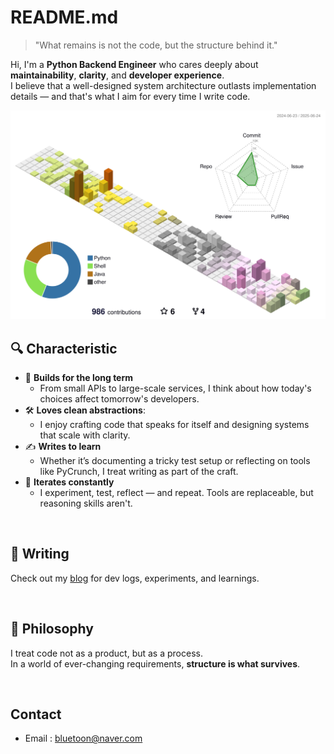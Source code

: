 # README.md

> "What remains is not the code, but the structure behind it."

Hi, I'm a **Python Backend Engineer** who cares deeply about **maintainability**, **clarity**, and **developer experience**.  
I believe that a well-designed system architecture outlasts implementation details — and that's what I aim for every time I write code.

![season version](profile-3d-contrib/profile-season-animate.svg)


## 🔍 Characteristic

- 🧱 **Builds for the long term**
  - From small APIs to large-scale services, I think about how today's choices affect tomorrow's developers.
- 🛠️ **Loves clean abstractions**:
  -  I enjoy crafting code that speaks for itself and designing systems that scale with clarity.
- ✍️ **Writes to learn**
  -  Whether it’s documenting a tricky test setup or reflecting on tools like PyCrunch, I treat writing as part of the craft.
- 🔄 **Iterates constantly**
  -  I experiment, test, reflect — and repeat. Tools are replaceable, but reasoning skills aren't.

<br>

## 📘 Writing
Check out my [blog](https://jakpentest.tistory.com) for dev logs, experiments, and learnings.

<br>

## 🧩 Philosophy
I treat code not as a product, but as a process.  
In a world of ever-changing requirements, **structure is what survives**.

<br>

## Contact 
- Email : bluetoon@naver.com
  

